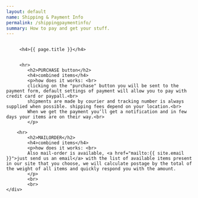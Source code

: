 ```yaml
---
layout: default
name: Shipping & Payment Info
permalink: /shippingpaymentinfo/
summary: How to pay and get your stuff.
---
```


<div class="small-12 columns">
	<div class="large-6 medium-12 small-12 large-centered columns about">
		
		 <h4>{{ page.title }}</h4>
		  
		
		 <hr>
			<h2>PURCHASE button</h2>
			<h4>combined items</h4>
			<p>how does it works: <br>
			clicking on the "purchase" button you will be sent to the payment form, default settings of payment will allow you to pay with credit card or paypall.<br>
			shipments are made by courier and tracking number is always supplied when possible. shipping fees depend on your location.<br>
			When we get the payment you’ll get a notification and in few days your items are on their way.<br>		
			</p>		 
		
		<hr>
			<h2>MAILORDER</h2>
			<h4>combined items</h4>
			<p>how does it works: <br>
			Also mail-order is available, <a href="mailto:{{ site.email }}">just send us an email</a> with the list of available items present in our site that you choose, we will calculate postage by the total of the weight of all items and quickly respond you with the amount.
		    </p>
			<br>
			<br>
	</div>
</div>